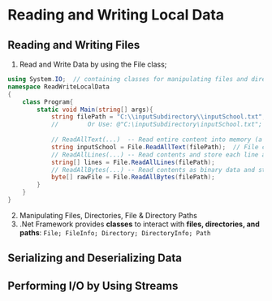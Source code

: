 # Reading and Writing Local Data
## Reading and Writing Files
1. Read and Write Data by using the File class;
```cs 
using System.IO;  // containing classes for manipulating files and directories. 
namespace ReadWriteLocalData
{
    class Program{
        static void Main(string[] args){
            string filePath = "C:\\inputSubdirectory\\inputSchool.txt"; // One may use '\\' or use '\' with '@' before the string.
            //        Or Use: @"C:\inputSubdirectory\inputSchool.txt";
            
            // ReadAllText(...)  -- Read entire content into memory (a string):
            string inputSchool = File.ReadAllText(filePath);  // File class contains atomic read methods
            // ReadAllLines(...) -- Read contents and store each line at a new index in a string array:
            string[] lines = File.ReadAllLines(filePath);
            // ReadAllBytes(...) -- Read contents as binary data and store data in a byte array:
            byte[] rawFile = File.ReadAllBytes(filePath);
        }
    }
}
```
2. Manipulating Files, Directories, File & Directory Paths
3. .Net Framework provides **classes** to interact with **files, directories, and paths**:
``` File; FileInfo; Directory; DirectoryInfo; Path ```
## Serializing and Deserializing Data
## Performing I/O by Using Streams
